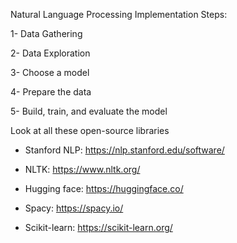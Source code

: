 Natural Language Processing Implementation Steps:

1- Data Gathering

2- Data Exploration

3- Choose a model

4- Prepare the data

5- Build, train, and evaluate the model

Look at all these open-source libraries

- Stanford NLP:  https://nlp.stanford.edu/software/
  
- NLTK:          https://www.nltk.org/

- Hugging face:  https://huggingface.co/

- Spacy:         https://spacy.io/

- Scikit-learn:  https://scikit-learn.org/
